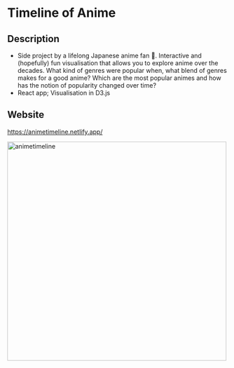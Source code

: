 # Timeline of Anime 

## Description
- Side project by a lifelong Japanese anime fan 💖. Interactive and (hopefully) fun visualisation that allows you to explore anime over the decades. What kind of genres were popular when, what blend of genres makes for a good anime? Which are the most popular animes and how has the notion of popularity changed over time?
- React app; Visualisation in D3.js
## Website
https://animetimeline.netlify.app/

<a data-flickr-embed="true" href="https://www.flickr.com/photos/192110190@N06/50991770033/in/dateposted-public/" title="animetimeline"><img src="https://live.staticflickr.com/65535/50991770033_56c1f45f93_b.jpg" width="500" alt="animetimeline"></a>